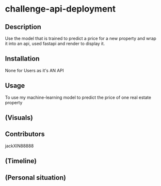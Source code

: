 # challenge-api-deployment

## Description

Use the model that is trained to predict a price for a new property and wrap it into an api, used fastapi and render to display it.



## Installation

None for Users as it's AN API

## Usage

To use my machine-learning model to predict the price of one real estate property

## (Visuals)


## Contributors

jackXIN88888

## (Timeline)


## (Personal situation)
